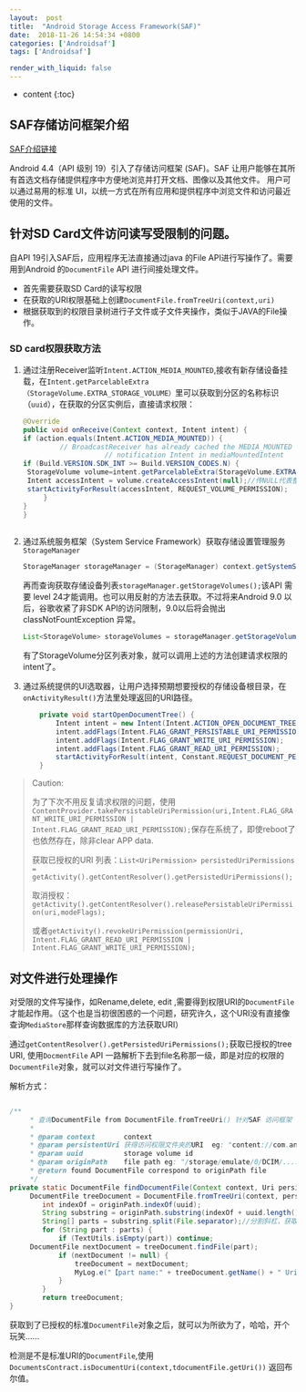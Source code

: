 ```yaml
---
layout:  post
title:  "Android Storage Access Framework(SAF)"
date:  2018-11-26 14:54:34 +0800
categories: ['Androidsaf']
tags: ['Androidsaf']

render_with_liquid: false
---
```

* content
{:toc}

## SAF存储访问框架介绍
[SAF介绍链接](https://developer.android.google.cn/guide/topics/providers/document-provider)

Android 4.4（API 级别 19）引入了存储访问框架 (SAF)。SAF 让用户能够在其所有首选文档存储提供程序中方便地浏览并打开文档、图像以及其他文件。 用户可以通过易用的标准 UI，以统一方式在所有应用和提供程序中浏览文件和访问最近使用的文件。

## 针对SD Card文件访问读写受限制的问题。
自API 19引入SAF后，应用程序无法直接通过java 的File API进行写操作了。需要用到Android 的`DocumentFile` API 进行间接处理文件。

- 首先需要获取SD Card的读写权限
- 在获取的URI权限基础上创建`DocumentFile.fromTreeUri(context,uri)`
- 根据获取到的权限目录树进行子文件或子文件夹操作，类似于JAVA的File操作。
<!-- more -->
### SD card权限获取方法

1. 通过注册Receiver监听`Intent.ACTION_MEDIA_MOUNTED`,接收有新存储设备挂载，在`Intent.getParcelableExtra（StorageVolume.EXTRA_STORAGE_VOLUME）`里可以获取到分区的名称标识（`uuid`），在获取的分区实例后，直接请求权限：

   ```java
   @Override
   public void onReceive(Context context, Intent intent) {
   if (action.equals(Intent.ACTION_MEDIA_MOUNTED)) {
            // BroadcastReceiver has already cached the MEDIA_MOUNTED
                       // notification Intent in mediaMountedIntent
   if (Build.VERSION.SDK_INT >= Build.VERSION_CODES.N) {
    StorageVolume volume=intent.getParcelableExtra(StorageVolume.EXTRA_STORAGE_VOLUME);
    Intent accessIntent = volume.createAccessIntent(null);//传NULL代表整个分区目录授予权限
    startActivityForResult(accessIntent, REQUEST_VOLUME_PERMISSION);
    	}
   }
   }
                        
   ```

2. 通过系统服务框架（System Service Framework）获取存储设置管理服务`StorageManager`

   ```java
   StorageManager storageManager = (StorageManager) context.getSystemService(Context.STORAGE_SERVICE);
   
   ```

   再而查询获取存储设备列表`storageManager.getStorageVolumes();`该API 需要 level 24才能调用。也可以用反射的方法去获取。不过将来Android 9.0 以后，谷歌收紧了非SDK API的访问限制，9.0以后将会抛出classNotFountException 异常。

   ```java
   List<StorageVolume> storageVolumes = storageManager.getStorageVolumes();
   ```

   有了StorageVolume分区列表对象，就可以调用上述的方法创建请求权限的intent了。

3. 通过系统提供的UI选取器，让用户选择预期想要授权的存储设备根目录，在`onActivityResult()`方法里处理返回的URI路径。

   ```java
       private void startOpenDocumentTree() {
           Intent intent = new Intent(Intent.ACTION_OPEN_DOCUMENT_TREE);
           intent.addFlags(Intent.FLAG_GRANT_PERSISTABLE_URI_PERMISSION);
           intent.addFlags(Intent.FLAG_GRANT_WRITE_URI_PERMISSION);
           intent.addFlags(Intent.FLAG_GRANT_READ_URI_PERMISSION);
           startActivityForResult(intent, Constant.REQUEST_DOCUMENT_PERMISSION);
       }
   ```

> Caution: 
>
> 为了下次不用反复请求权限的问题，使用`ContentProvider.takePersistableUriPermission(uri,Intent.FLAG_GRANT_WRITE_URI_PERMISSION | Intent.FLAG_GRANT_READ_URI_PERMISSION);`保存在系统了，即使reboot了也依然存在，除非clear APP data.
>
> 获取已授权的URI 列表：`List<UriPermission> persistedUriPermissions = getActivity().getContentResolver().getPersistedUriPermissions();`
>
> 取消授权：`getActivity().getContentResolver().releasePersistableUriPermission(uri,modeFlags);`
>
> 或者`getActivity().revokeUriPermission(permissionUri, Intent.FLAG_GRANT_READ_URI_PERMISSION | Intent.FLAG_GRANT_WRITE_URI_PERMISSION);`

## 对文件进行处理操作

对受限的文件写操作，如Rename,delete, edit ,需要得到权限URI的`DocumentFile`才能起作用。（这个也是当初很困惑的一个问题，研究许久，这个URI没有直接像查询`MediaStore`那样查询数据库的方法获取URI）

通过`getContentResolver().getPersistedUriPermissions();`获取已授权的tree URI, 使用`DocmentFile` API 一路解析下去到file名称那一级，即是对应的权限的`DocumentFile`对象，就可以对文件进行写操作了。

解析方式：

```java

/**
     * 查询DocumentFile from DocumentFile.fromTreeUri() 针对SAF 访问框架
     *
     * @param context       context
     * @param persistentUri 获得访问权限文件夹的URI  eg: "content://com.android.externalstorage.documents/tree/"
     * @param uuid          storage volume id
     * @param originPath    file path eg: "/storage/emulate/0/DCIM/....."
     * @return found DocumentFile correspond to originPath file
     */
private static DocumentFile findDocumentFile(Context context, Uri persistentUri, String uuid, String originPath) {
     DocumentFile treeDocument = DocumentFile.fromTreeUri(context, persistentUri);
        int indexOf = originPath.indexOf(uuid);
        String substring = originPath.substring(indexOf + uuid.length());
        String[] parts = substring.split(File.separator);//分割斜杠，获取路径目录数组进行查找文件
        for (String part : parts) {
            if (TextUtils.isEmpty(part)) continue;
     DocumentFile nextDocument = treeDocument.findFile(part);
            if (nextDocument != null) {
                treeDocument = nextDocument;
                MyLog.e("【part name:" + treeDocument.getName() + " Uri:" + Utils.decodeUriName(treeDocument.getUri()) + "】\n");
            }
        }
        return treeDocument;
}
```

获取到了已授权的标准`DocumentFile`对象之后，就可以为所欲为了，哈哈，开个玩笑...... 

检测是不是标准URI的`DocumentFile`,使用`DocumentsContract.isDocumentUri(context,tdocumentFile.getUri())` 返回布尔值。
